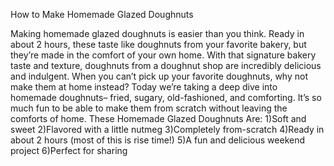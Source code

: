 How to Make Homemade Glazed Doughnuts

Making homemade glazed doughnuts is easier than you think. Ready in 
about 2 hours, these taste like doughnuts from your favorite bakery, but 
they’re made in the comfort of your own home.
With that signature bakery taste and texture, doughnuts from a doughnut
 shop are incredibly delicious and indulgent. When you can’t pick up 
 your favorite doughnuts, why not make them at home instead? Today we’re 
 taking a deep dive into homemade doughnuts– fried, sugary, 
 old-fashioned, and comforting. It’s so much fun to be able to make them 
 from scratch without leaving the comforts of home.
 These Homemade Glazed Doughnuts Are:
1)Soft and sweet
2)Flavored with a little nutmeg
3)Completely from-scratch
4)Ready in about 2 hours (most of this is rise time!)
5)A fun and delicious weekend project
6)Perfect for sharing